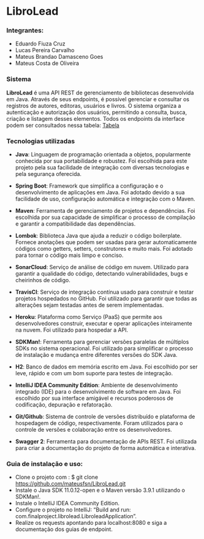 # **LibroLead**

### **Integrantes:**
- Eduardo Fiuza Cruz
- Lucas Pereira Carvalho
- Mateus Brandao Damasceno Goes
- Mateus Costa de Oliveira

### **Sistema**
**LibroLead** é uma API REST de gerenciamento de bibliotecas desenvolvida em Java. Através de seus endpoints, é possível gerenciar e consultar os registros de autores, editoras, usuários e livros. O sistema organiza a autenticação e autorização dos usuários, permitindo a consulta, busca, criação e listagem desses elementos. Todos os endpoints da interface podem ser consultados nessa tabela: [Tabela](https://docs.google.com/document/d/1A3nKfOAasSqQs-dbhclDPtOOHfQnMLflcsdfgHxr-xA/edit?usp=sharing)

### **Tecnologias utilizadas**


- **Java**: Linguagem de programação orientada a objetos, popularmente conhecida por sua portabilidade e robustez. Foi escolhida para este projeto pela sua facilidade de integração com diversas tecnologias e pela segurança oferecida.

- **Spring Boot**: Framework que simplifica a configuração e o desenvolvimento de aplicações em Java. Foi adotado devido a sua facilidade de uso, configuração automática e integração com o Maven.

- **Maven**: Ferramenta de gerenciamento de projetos e dependências. Foi escolhida por sua capacidade de simplificar o processo de compilação e garantir a compatibilidade das dependências.

- **Lombok**: Biblioteca Java que ajuda a reduzir o código boilerplate. Fornece anotações que podem ser usadas para gerar automaticamente códigos como getters, setters, construtores e muito mais. Foi adotado para tornar o código mais limpo e conciso.

- **SonarCloud**: Serviço de análise de código em nuvem. Utilizado para garantir a qualidade do código, detectando vulnerabilidades, bugs e cheirinhos de código.

- **TravisCI**: Serviço de integração contínua usado para construir e testar projetos hospedados no GitHub. Foi utilizado para garantir que todas as alterações sejam testadas antes de serem implementadas.

- **Heroku**: Plataforma como Serviço (PaaS) que permite aos desenvolvedores construir, executar e operar aplicações inteiramente na nuvem. Foi utilizado para hospedar a API.

- **SDKMan!**: Ferramenta para gerenciar versões paralelas de múltiplos SDKs no sistema operacional. Foi utilizado para simplificar o processo de instalação e mudança entre diferentes versões do SDK Java.

- **H2**: Banco de dados em memória escrito em Java. Foi escolhido por ser leve, rápido e com um bom suporte para testes de integração.

- **IntelliJ IDEA Community Edition**: Ambiente de desenvolvimento integrado (IDE) para o desenvolvimento de software em Java. Foi escolhido por sua interface amigável e recursos poderosos de codificação, depuração e refatoração.

- **Git/Github**: Sistema de controle de versões distribuído e plataforma de hospedagem de código, respectivamente. Foram utilizados para o controle de versões e colaboração entre os desenvolvedores.

- **Swagger 2**: Ferramenta para documentação de APIs REST. Foi utilizada para criar a documentação do projeto de forma automática e interativa.

### **Guia de instalação e uso**:

- Clone o projeto com : $ git clone https://github.com/mateusfsn/LibroLead.git
- Instale o Java SDK 11.0.12-open e o Maven versão 3.9.1 utilizando o SDKMan!.
- Instale o IntelliJ IDEA Community Edition.
- Configure o projeto no IntelliJ: “Build and run: com.finalproject.librolead.LibroleadApplication”.
- Realize os requests apontando para localhost:8080 e siga a documentação dos guias de endpoint.

